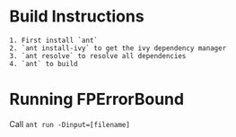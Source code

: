 # Build Instructions
    1. First install `ant`
    2. `ant install-ivy` to get the ivy dependency manager
    3. `ant resolve` to resolve all dependencies
    4. `ant` to build

# Running FPErrorBound
Call `ant run -Dinput=[filename]`